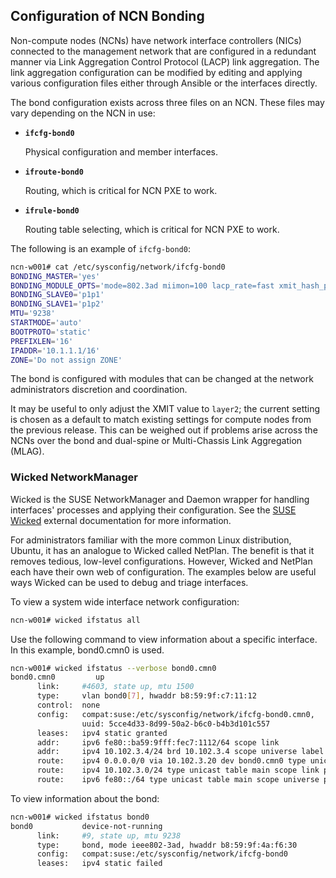 ## Configuration of NCN Bonding

Non-compute nodes \(NCNs\) have network interface controllers \(NICs\) connected to the management network that are configured in a redundant manner via Link Aggregation Control Protocol \(LACP\) link aggregation. The link aggregation configuration can be modified by editing and applying various configuration files either through Ansible or the interfaces directly.

The bond configuration exists across three files on an NCN. These files may vary depending on the NCN in use:

-   **`ifcfg-bond0`**

    Physical configuration and member interfaces.

-   **`ifroute-bond0`**

    Routing, which is critical for NCN PXE to work.

-   **`ifrule-bond0`**

    Routing table selecting, which is critical for NCN PXE to work.


The following is an example of `ifcfg-bond0`:

```bash
ncn-w001# cat /etc/sysconfig/network/ifcfg-bond0
BONDING_MASTER='yes'
BONDING_MODULE_OPTS='mode=802.3ad miimon=100 lacp_rate=fast xmit_hash_policy=layer2+3'
BONDING_SLAVE0='p1p1'
BONDING_SLAVE1='p1p2'
MTU='9238'
STARTMODE='auto'
BOOTPROTO='static'
PREFIXLEN='16'
IPADDR='10.1.1.1/16'
ZONE='Do not assign ZONE'
```

The bond is configured with modules that can be changed at the network administrators discretion and coordination.

It may be useful to only adjust the XMIT value to `layer2`; the current setting is chosen as a default to match existing settings for compute nodes from the previous release. This can be weighed out if problems arise across the NCNs over the bond and dual-spine or Multi-Chassis Link Aggregation \(MLAG\).

### Wicked NetworkManager

Wicked is the SUSE NetworkManager and Daemon wrapper for handling interfaces' processes and applying their configuration. See the [SUSE Wicked](https://documentation.suse.com/external-tree/en-us/sles/12-SP4/networking_with_wicked_in_suse_linux_enterprise_12_guide.pdf) external documentation for more information.

For administrators familiar with the more common Linux distribution, Ubuntu, it has an analogue to Wicked called NetPlan. The benefit is that it removes tedious, low-level configurations. However, Wicked and NetPlan each have their own web of configuration. The examples below are useful ways Wicked can be used to debug and triage interfaces.

To view a system wide interface network configuration:

```bash
ncn-w001# wicked ifstatus all
```

Use the following command to view information about a specific interface. In this example, bond0.cmn0 is used.

```bash
ncn-w001# wicked ifstatus --verbose bond0.cmn0
bond0.cmn0         up
      link:     #4603, state up, mtu 1500
      type:     vlan bond0[7], hwaddr b8:59:9f:c7:11:12
      control:  none
      config:   compat:suse:/etc/sysconfig/network/ifcfg-bond0.cmn0,
                uuid: 5cce4d33-8d99-50a2-b6c0-b4b3d101c557
      leases:   ipv4 static granted
      addr:     ipv6 fe80::ba59:9fff:fec7:1112/64 scope link
      addr:     ipv4 10.102.3.4/24 brd 10.102.3.4 scope universe label bond0.cmn0 [static]
      route:    ipv4 0.0.0.0/0 via 10.102.3.20 dev bond0.cmn0 type unicast table 3 scope universe protocol boot
      route:    ipv4 10.102.3.0/24 type unicast table main scope link protocol kernel pref-src 10.102.3.4
      route:    ipv6 fe80::/64 type unicast table main scope universe protocol kernel priority 256
```

To view information about the bond:

```bash
ncn-w001# wicked ifstatus bond0
bond0           device-not-running
      link:     #9, state up, mtu 9238
      type:     bond, mode ieee802-3ad, hwaddr b8:59:9f:4a:f6:30
      config:   compat:suse:/etc/sysconfig/network/ifcfg-bond0
      leases:   ipv4 static failed
```



